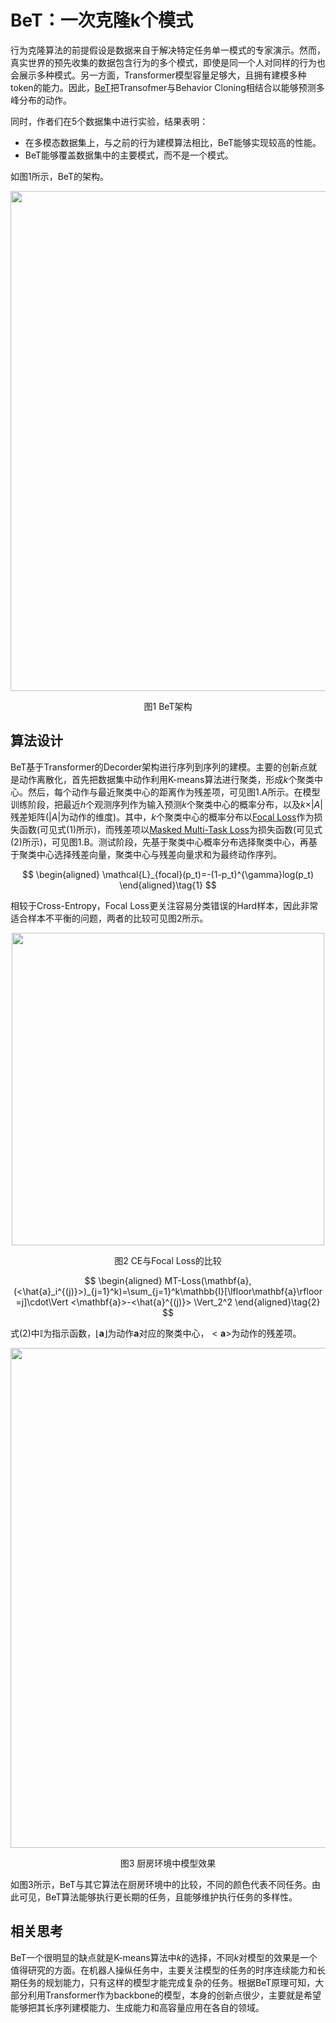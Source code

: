 # BeT：一次克隆k个模式

行为克隆算法的前提假设是数据来自于解决特定任务单一模式的专家演示。然而，真实世界的预先收集的数据包含行为的多个模式，即使是同一个人对同样的行为也会展示多种模式。另一方面，Transformer模型容量足够大，且拥有建模多种token的能力。因此，[BeT](https://arxiv.org/abs/2206.11251)把Transofmer与Behavior Cloning相结合以能够预测多峰分布的动作。

同时，作者们在5个数据集中进行实验，结果表明：

- 在多模态数据集上，与之前的行为建模算法相比，BeT能够实现较高的性能。
- BeT能够覆盖数据集中的主要模式，而不是一个模式。

如图1所示，BeT的架构。

<div align="center">
  <img src="https://www.robotech.ink/usr/uploads/2024/02/2151712265.png" width=800/>
  <p>图1 BeT架构</p>
</div>


## 算法设计

BeT基于Transformer的Decorder架构进行序列到序列的建模。主要的创新点就是动作离散化，首先把数据集中动作利用K-means算法进行聚类，形成$k$个聚类中心。然后，每个动作与最近聚类中心的距离作为残差项，可见图1.A所示。在模型训练阶段，把最近$h$个观测序列作为输入预测$k$个聚类中心的概率分布，以及$k\times\vert A\vert$残差矩阵($\vert A\vert$为动作的维度)。其中，$k$个聚类中心的概率分布以[Focal Loss](https://arxiv.org/abs/1708.02002 "Focal Loss")作为损失函数(可见式(1)所示)，而残差项以[Masked Multi-Task Loss](https://arxiv.org/abs/1504.08083 "Masked Multi-Task Loss")为损失函数(可见式(2)所示)，可见图1.B。测试阶段，先基于聚类中心概率分布选择聚类中心，再基于聚类中心选择残差向量，聚类中心与残差向量求和为最终动作序列。

$$
\begin{aligned}
\mathcal{L}_{focal}(p_t)=-(1-p_t)^{\gamma}log(p_t)
\end{aligned}\tag{1}
$$

相较于Cross-Entropy，Focal Loss更关注容易分类错误的Hard样本，因此非常适合样本不平衡的问题，两者的比较可见图2所示。
<div align="center">
  <img src="https://www.robotech.ink/usr/uploads/2024/02/3978262805.png" width=500/>
  <p>图2 CE与Focal Loss的比较</p>
</div>

$$
\begin{aligned}
MT-Loss(\mathbf{a},(<\hat{a}_i^{(j)}>)_{j=1}^k)=\sum_{j=1}^k\mathbb{I}[\lfloor\mathbf{a}\rfloor =j]\cdot\Vert <\mathbf{a}>-<\hat{a}^{(j)}> \Vert_2^2
\end{aligned}\tag{2}
$$

式(2)中$\mathbb{I}$为指示函数，$\lfloor\mathbf{a}\rfloor$为动作$\mathbf{a}$对应的聚类中心，$<\mathbf{a}>$为动作的残差项。

<div align="center">
  <img src="https://www.robotech.ink/usr/uploads/2024/02/810268854.png" width=800/>
  <p>图3 厨房环境中模型效果</p>
</div>

如图3所示，BeT与其它算法在厨房环境中的比较，不同的颜色代表不同任务。由此可见，BeT算法能够执行更长期的任务，且能够维护执行任务的多样性。




## 相关思考

BeT一个很明显的缺点就是K-means算法中$k$的选择，不同$k$对模型的效果是一个值得研究的方面。在机器人操纵任务中，主要关注模型的任务的时序连续能力和长期任务的规划能力，只有这样的模型才能完成复杂的任务。根据BeT原理可知，大部分利用Transformer作为backbone的模型，本身的创新点很少，主要就是希望能够把其长序列建模能力、生成能力和高容量应用在各自的领域。